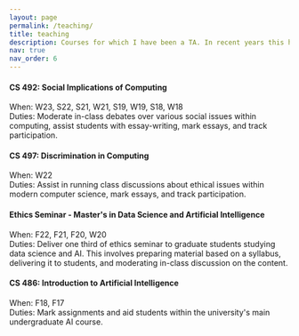 ```yaml
---
layout: page
permalink: /teaching/
title: teaching
description: Courses for which I have been a TA. In recent years this has often involved teaching a significant portion of the content.
nav: true
nav_order: 6
---
```


<p>
	<h4><span class="font-weight-bold"> CS 492: Social Implications of Computing </span></h4>
      When: W23, S22, S21, W21, S19, W19, S18, W18 <br>
      Duties: Moderate in-class debates over various social issues within computing, assist students with essay-writing, mark essays, and track participation.
</p>

<p>
	<h4><span class="font-weight-bold"> CS 497: Discrimination in Computing </span></h4>
      When: W22 <br>
      Duties: Assist in running class discussions about ethical issues within modern computer science, mark essays, and track participation.
</p>

<p>
	<h4><span class="font-weight-bold"> Ethics Seminar - Master's in Data Science and Artificial Intelligence  </span></h4>
      When: F22, F21, F20, W20 <br>
      Duties: Deliver one third of ethics seminar to graduate students studying data science and AI. This involves preparing material based on a syllabus, delivering it to students, and moderating in-class discussion on the content.
</p>

<p>
	<h4><span class="font-weight-bold"> CS 486: Introduction to Artificial Intelligence  </span></h4>
      When: F18, F17 <br>
      Duties: Mark assignments and aid students within the university's main undergraduate AI course.
</p>
